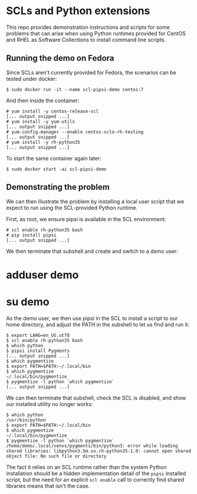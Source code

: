 SCLs and Python extensions
==========================

This repo provides demonstration instructions and scripts for some
problems that can arise when using Python runtimes provided for
CentOS and RHEL as Software Collections to install command line
scripts.

Running the demo on Fedora
--------------------------

Since SCLs aren't currently provided for Fedora, the scenarios can be
tested under docker:

    $ sudo docker run -it --name scl-pipsi-demo centos:7

And then inside the container:

    # yum install -y centos-release-scl
    [... output snipped ...]
    # yum install -y yum-utils
    [... output snipped ...]
    # yum-config-manager --enable centos-sclo-rh-testing
    [... output snipped ...]
    # yum install -y rh-python35
    [... output snipped ...]

To start the same container again later:

    $ sudo docker start -ai scl-pipsi-demo

Demonstrating the problem
-------------------------

We can then illustrate the problem by installing a local user script
that we expect to run using the SCL-provided Python runtime.

First, as root, we ensure pipsi is available in the SCL environment:

    # scl enable rh-python35 bash
    # pip install pipsi
    [... output snipped ...]

We then terminate that subshell and create and switch to a demo user:

   # adduser demo
   # su demo

As the demo user, we then use pipsi in the SCL to install a script to our
home directory, and adjust the PATH in the subshell to let us find and run it:

    $ export LANG=en_US.utf8
    $ scl enable rh-python35 bash
    $ which python
    $ pipsi install Pygments
    [... output snipped ...]
    $ which pygmentize
    $ export PATH=$PATH:~/.local/bin
    $ which pygmentize
    ~/.local/bin/pygmentize
    $ pygmentize -l python `which pygmentize`
    [... output snipped ...]

We can then terminate that subshell, check the SCL is disabled, and show our
installed utility no longer works:

    $ which python
    /usr/bin/python
    $ export PATH=$PATH:~/.local/bin
    $ which pygmentize
    ~/.local/bin/pygmentize
    $ pygmentize -l python `which pygmentize`
    /home/demo/.local/venvs/pygments/bin/python3: error while loading shared libraries: libpython3.5m.so.rh-python35-1.0: cannot open shared object file: No such file or directory

The fact it relies on an SCL runtime rather than the system Python installation
*should* be a hidden implementation detail of the `pipsi` installed script, but
the need for an explicit `scl enable` call to correctly find shared libraries
means that isn't the case.
